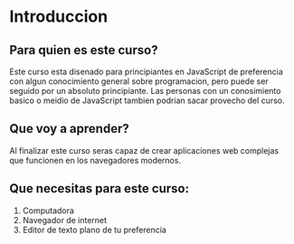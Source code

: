 Introduccion
============

Para quien es este curso?
-------------------------

Este curso esta disenado para principiantes en JavaScript de preferencia con 
algun conocimiento general sobre programacion, pero puede ser seguido por un
absoluto principiante. Las personas con un conosimiento basico o meidio de
JavaScript tambien podrian sacar provecho del curso.

Que voy a aprender?
-------------------

Al finalizar este curso seras capaz de crear aplicaciones web complejas que 
funcionen en los navegadores modernos.


Que necesitas para este curso:
------------------------------
1. Computadora
2. Navegador de internet
3. Editor de texto plano de tu preferencia